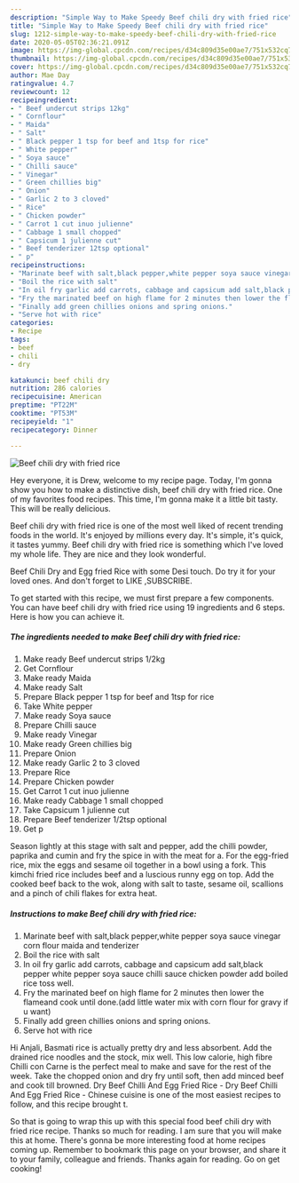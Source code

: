 ```yaml
---
description: "Simple Way to Make Speedy Beef chili dry with fried rice"
title: "Simple Way to Make Speedy Beef chili dry with fried rice"
slug: 1212-simple-way-to-make-speedy-beef-chili-dry-with-fried-rice
date: 2020-05-05T02:36:21.091Z
image: https://img-global.cpcdn.com/recipes/d34c809d35e00ae7/751x532cq70/beef-chili-dry-with-fried-rice-recipe-main-photo.jpg
thumbnail: https://img-global.cpcdn.com/recipes/d34c809d35e00ae7/751x532cq70/beef-chili-dry-with-fried-rice-recipe-main-photo.jpg
cover: https://img-global.cpcdn.com/recipes/d34c809d35e00ae7/751x532cq70/beef-chili-dry-with-fried-rice-recipe-main-photo.jpg
author: Mae Day
ratingvalue: 4.7
reviewcount: 12
recipeingredient:
- " Beef undercut strips 12kg"
- " Cornflour"
- " Maida"
- " Salt"
- " Black pepper 1 tsp for beef and 1tsp for rice"
- " White pepper"
- " Soya sauce"
- " Chilli sauce"
- " Vinegar"
- " Green chillies big"
- " Onion"
- " Garlic 2 to 3 cloved"
- " Rice"
- " Chicken powder"
- " Carrot 1 cut inuo julienne"
- " Cabbage 1 small chopped"
- " Capsicum 1 julienne cut"
- " Beef tenderizer 12tsp optional"
- " p"
recipeinstructions:
- "Marinate beef with salt,black pepper,white pepper soya sauce vinegar corn flour maida and tenderizer"
- "Boil the rice with salt"
- "In oil fry garlic add carrots, cabbage and capsicum add salt,black pepper white pepper soya sauce chilli sauce chicken powder add boiled rice toss well."
- "Fry the marinated beef on high flame for 2 minutes then lower the flameand cook until done.(add little water mix with corn flour for gravy if u want)"
- "Finally add green chillies onions and spring onions."
- "Serve hot with rice"
categories:
- Recipe
tags:
- beef
- chili
- dry

katakunci: beef chili dry 
nutrition: 286 calories
recipecuisine: American
preptime: "PT22M"
cooktime: "PT53M"
recipeyield: "1"
recipecategory: Dinner

---
```



![Beef chili dry with fried rice](https://img-global.cpcdn.com/recipes/d34c809d35e00ae7/751x532cq70/beef-chili-dry-with-fried-rice-recipe-main-photo.jpg)

Hey everyone, it is Drew, welcome to my recipe page. Today, I'm gonna show you how to make a distinctive dish, beef chili dry with fried rice. One of my favorites food recipes. This time, I'm gonna make it a little bit tasty. This will be really delicious.

Beef chili dry with fried rice is one of the most well liked of recent trending foods in the world. It's enjoyed by millions every day. It's simple, it's quick, it tastes yummy. Beef chili dry with fried rice is something which I've loved my whole life. They are nice and they look wonderful.

Beef Chili Dry and Egg fried Rice with some Desi touch. Do try it for your loved ones. And don&#39;t forget to LIKE ,SUBSCRIBE.


To get started with this recipe, we must first prepare a few components. You can have beef chili dry with fried rice using 19 ingredients and 6 steps. Here is how you can achieve it.

<!--inarticleads1-->

##### The ingredients needed to make Beef chili dry with fried rice:

1. Make ready  Beef undercut strips 1/2kg
1. Get  Cornflour
1. Make ready  Maida
1. Make ready  Salt
1. Prepare  Black pepper 1 tsp for beef and 1tsp for rice
1. Take  White pepper
1. Make ready  Soya sauce
1. Prepare  Chilli sauce
1. Make ready  Vinegar
1. Make ready  Green chillies big
1. Prepare  Onion
1. Make ready  Garlic 2 to 3 cloved
1. Prepare  Rice
1. Prepare  Chicken powder
1. Get  Carrot 1 cut inuo julienne
1. Make ready  Cabbage 1 small chopped
1. Take  Capsicum 1 julienne cut
1. Prepare  Beef tenderizer 1/2tsp optional
1. Get  p


Season lightly at this stage with salt and pepper, add the chilli powder, paprika and cumin and fry the spice in with the meat for a. For the egg-fried rice, mix the eggs and sesame oil together in a bowl using a fork. This kimchi fried rice includes beef and a luscious runny egg on top. Add the cooked beef back to the wok, along with salt to taste, sesame oil, scallions and a pinch of chili flakes for extra heat. 

<!--inarticleads2-->

##### Instructions to make Beef chili dry with fried rice:

1. Marinate beef with salt,black pepper,white pepper soya sauce vinegar corn flour maida and tenderizer
1. Boil the rice with salt
1. In oil fry garlic add carrots, cabbage and capsicum add salt,black pepper white pepper soya sauce chilli sauce chicken powder add boiled rice toss well.
1. Fry the marinated beef on high flame for 2 minutes then lower the flameand cook until done.(add little water mix with corn flour for gravy if u want)
1. Finally add green chillies onions and spring onions.
1. Serve hot with rice


Hi Anjali, Basmati rice is actually pretty dry and less absorbent. Add the drained rice noodles and the stock, mix well. This low calorie, high fibre Chilli con Carne is the perfect meal to make and save for the rest of the week. Take the chopped onion and dry fry until soft, then add minced beef and cook till browned. Dry Beef Chilli And Egg Fried Rice - Dry Beef Chilli And Egg Fried Rice - Chinese cuisine is one of the most easiest recipes to follow, and this recipe brought t. 

So that is going to wrap this up with this special food beef chili dry with fried rice recipe. Thanks so much for reading. I am sure that you will make this at home. There's gonna be more interesting food at home recipes coming up. Remember to bookmark this page on your browser, and share it to your family, colleague and friends. Thanks again for reading. Go on get cooking!
